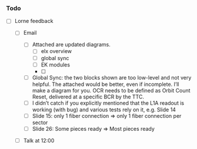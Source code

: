 ### Todo

- [ ] Lorne feedback
  - [ ] Email
    - [ ] Attached are updated diagrams.
      - [ ] elx overview
      - [ ] global sync
      - [ ] EK modules
      - [ ] 
    - [ ] Global Sync: the two blocks shown are too low-level and not very helpful. The attached would be better, even if incomplete. I’ll make a diagram for you. OCR needs to be defined as Orbit Count Reset, delivered at a specific BCR by the TTC.
    - [ ] I didn’t catch if you explicitly mentioned that the L1A readout is working (with bug) and various tests rely on it, e.g. Slide 14
    - [ ] Slide 15: only 1 fiber connection => only 1 fiber connection per sector
    - [ ] Slide 26: Some pieces ready => Most pieces ready
  - [ ] Talk at 12:00
  

